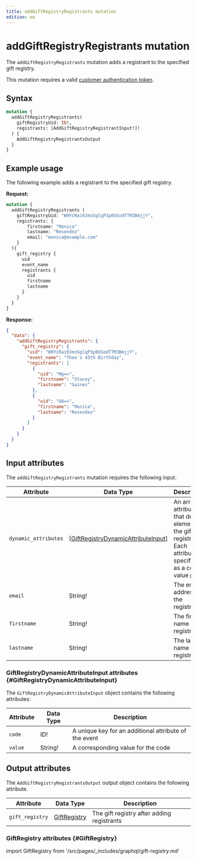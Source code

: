 ```yaml
---
title: addGiftRegistryRegistrants mutation
edition: ee
---
```


# addGiftRegistryRegistrants mutation

The `addGiftRegistryRegistrants` mutation adds a registrant to the specified gift registry.

This mutation requires a valid [customer authentication token](../../customer/mutations/generate-token.md).

## Syntax

```graphql
mutation {
  addGiftRegistryRegistrants(
    giftRegistryUid: ID!,
    registrants: [AddGiftRegistryRegistrantInput!]!
  ) {
    AddGiftRegistryRegistrantsOutput
  }
}
```

## Example usage

The following example adds a registrant to the specified gift registry.

**Request:**

```graphql
mutation {
  addGiftRegistryRegistrants (
    giftRegistryUid: "W9YcRai9JmzGglqP3p0USodTTM3BmjjY",
    registrants: {
        firstname: "Monica"
        lastname: "Resendez"
        email: "monica@example.com"
    }
  ){
    gift_registry {
      uid
      event_name
      registrants {
        uid
        firstname
        lastname
      }
    }
  }
}
```

**Response:**

```json
{
  "data": {
    "addGiftRegistryRegistrants": {
      "gift_registry": {
        "uid": "W9YcRai9JmzGglqP3p0USodTTM3BmjjY",
        "event_name": "Theo's 45th Birthday",
        "registrants": [
          {
            "uid": "Mg==",
            "firstname": "Stacey",
            "lastname": "Gaines"
          },
          {
            "uid": "OA==",
            "firstname": "Monica",
            "lastname": "Resendez"
          }
        ]
      }
    }
  }
}
```

## Input attributes

The `addGiftRegistryRegistrants` mutation requires the following input.

Attribute |  Data Type | Description
--- | --- | ---
`dynamic_attributes` | [[GiftRegistryDynamicAttributeInput](#GiftRegistryDynamicAttributeInput)] | An array of attributes that define elements of the gift registry. Each attribute is specified as a code-value pair
`email` | String! | The email address of the registrant
`firstname` | String! | The first name of the registrant
`lastname` | String! | The last name of the registrant

### GiftRegistryDynamicAttributeInput attributes {#GiftRegistryDynamicAttributeInput}

The `GiftRegistryDynamicAttributeInput` object contains the following attributes:

Attribute |  Data Type | Description
--- | --- | ---
`code` | ID! | A unique key for an additional attribute of the event
`value` | String! | A corresponding value for the code

## Output attributes

The `AddGiftRegistryRegistrantsOutput` output object contains the following attribute.

Attribute |  Data Type | Description
--- | --- | ---
`gift_registry` | [GiftRegistry](#GiftRegistry) | The gift registry after adding registrants

### GiftRegistry attributes {#GiftRegistry}

import GiftRegistry from '/src/pages/_includes/graphql/gift-registry.md'

<GiftRegistry />
